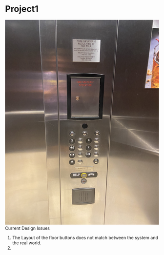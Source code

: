 # Project1
![](Images/StartingElevatorInterface.jpg)
Current Design Issues
1. The Layout of the floor buttons does not match between the system and the real world.
2. 

